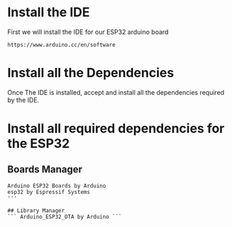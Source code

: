 # Install the IDE

First we will install the IDE for our ESP32 arduino board

``` https://www.arduino.cc/en/software ```

# Install all the Dependencies

Once The IDE is installed, accept and install all the dependencies required by the IDE.

# Install all required dependencies for the ESP32

## Boards Manager
```
Arduino ESP32 Boards by Arduino
esp32 by Espressif Systems
'''

## Library Manager
``` Arduino_ESP32_OTA by Arduino ```
